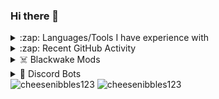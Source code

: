 ### Hi there 👋

<details>
  <summary>:zap: Languages/Tools I have experience with</summary>
  
  Code:
  
  <img src="https://cdn.icon-icons.com/icons2/2415/PNG/512/csharp_original_logo_icon_146578.png" alt="csharp" width="40" height="40"/>
  <img src="https://cdn3.iconfinder.com/data/icons/logos-and-brands-adobe/512/267_Python-512.png" alt="python" width="40" height="40"/>
  <img src="https://cdn.icon-icons.com/icons2/2108/PNG/512/javascript_icon_130900.png" alt="javascript" width="40" height="40"/>
  <img src="https://cdn.icon-icons.com/icons2/2415/PNG/512/html_original_wordmark_logo_icon_146478.png" alt="html5" width="40" height="40"/>
  
  Modelling & Animaton:
  
  <img src="https://download.blender.org/branding/community/blender_community_badge_white.svg" alt="blender" width="40" height="40"/>
  
  Game engines:
  
  <img src="https://raw.githubusercontent.com/kenangundogan/fontisto/036b7eca71aab1bef8e6a0518f7329f13ed62f6b/icons/svg/brand/unreal-engine.svg" alt="unreal" width="40" height="40"/>
  <img src="https://www.vectorlogo.zone/logos/unity3d/unity3d-icon.svg" alt="unity" width="40" height="40"/>
  
  Operating systems:
  
  <img src="https://cdn.icon-icons.com/icons2/46/PNG/128/linux_penguin_animal_9362.png" alt="linux" width="40" height="40"/>
  <img src="https://cdn.icon-icons.com/icons2/836/PNG/512/Windows_Phone_icon-icons.com_66782.png" alt="windows" width="40" height="40"/>
  
  Environments:
  
  <img src="https://cdn.icon-icons.com/icons2/2415/PNG/512/nodejs_original_wordmark_logo_icon_146412.png" alt="nodejs" width="40" height="40"/>
  
  Databases:
  
  <img src="https://cdn.icon-icons.com/icons2/2415/PNG/512/postgresql_original_wordmark_logo_icon_146392.png" alt="postgresql" width="40" height="40"/>
  <img src="https://cdn.icon-icons.com/icons2/2415/PNG/512/mysql_original_wordmark_logo_icon_146417.png" alt="mysql" width="40" height="40"/>

</details>

<details>
  <summary>:zap: Recent GitHub Activity</summary>
  
<!--START_SECTION:activity-->
1. ❗️ Closed issue [#25](https://github.com/cheesenibbles123/Alternion-BW-mod/issues/25) in [cheesenibbles123/Alternion-BW-mod](https://github.com/cheesenibbles123/Alternion-BW-mod)
2. 🗣 Commented on [#25](https://github.com/cheesenibbles123/Alternion-BW-mod/issues/25) in [cheesenibbles123/Alternion-BW-mod](https://github.com/cheesenibbles123/Alternion-BW-mod)
3. ❗️ Opened issue [#25](https://github.com/cheesenibbles123/Alternion-BW-mod/issues/25) in [cheesenibbles123/Alternion-BW-mod](https://github.com/cheesenibbles123/Alternion-BW-mod)
4. 🎉 Merged PR [#1](https://github.com/cheesenibbles123/TMR/pull/1) in [cheesenibbles123/TMR](https://github.com/cheesenibbles123/TMR)
5. 💪 Opened PR [#1](https://github.com/cheesenibbles123/TMR/pull/1) in [cheesenibbles123/TMR](https://github.com/cheesenibbles123/TMR)
<!--END_SECTION:activity-->

</details>

<details>
  <summary>☠️ Blackwake Mods</summary>
  
-  <a href="https://github.com/cheesenibbles123/Alternion-BW-mod">Alternion</a>
  
-  <a href="https://github.com/cheesenibbles123/Original-CharacterCustomization-thingy-bw-mod">The one that started it all</a>
    
-  <a href="https://github.com/cheesenibbles123/-BW---MainMenuCharacterRotator">Character Rotator</a>
  
-  <a href="https://github.com/cheesenibbles123/customEliteBadges">Custom Elite Badges</a>

-  <a href="https://github.com/cheesenibbles123/customFlags">Custom Flags</a>

-  <a href="https://github.com/cheesenibbles123/customSailSkins">Custom Sail Skins</a>

 </details>
 
 <details>
  <summary>🤖 Discord Bots</summary>
  
-  <a href="https://github.com/cheesenibbles123/OliverbotPublic">Oliverbot</a>

-  <a href="https://github.com/cheesenibbles123/TheHolyHammer">The Holy Hammer</a>

 </details>

<img src="https://github-readme-stats.vercel.app/api/top-langs?username=cheesenibbles123&show_icons=true&locale=en&layout=compact" alt="cheesenibbles123" />
<img src="https://github-readme-stats.vercel.app/api?username=cheesenibbles123" alt="cheesenibbles123" />

<!--
**cheesenibbles123/cheesenibbles123** is a ✨ _special_ ✨ repository because its `README.md` (this file) appears on your GitHub profile.

Here are some ideas to get you started:

- 🔭 I’m currently working on ...
- 🌱 I’m currently learning ...
- 👯 I’m looking to collaborate on ...
- 🤔 I’m looking for help with ...
- 💬 Ask me about ...
- 📫 How to reach me: ...
- 😄 Pronouns: ...
- ⚡ Fun fact: ...
-->
